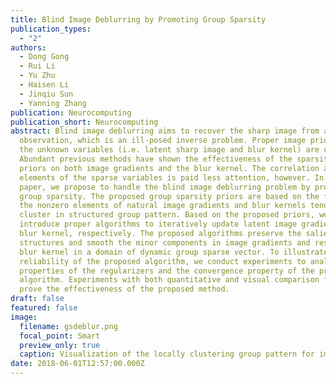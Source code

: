 ```yaml
---
title: Blind Image Deblurring by Promoting Group Sparsity
publication_types:
  - "2"
authors:
  - Dong Gong
  - Rui Li
  - Yu Zhu
  - Haisen Li
  - Jinqiu Sun
  - Yanning Zhang
publication: Neurocomputing
publication_short: Neurocomputing
abstract: Blind image deblurring aims to recover the sharp image from a blurred
  observation, which is an ill-posed inverse problem. Proper image priors for
  the unknown variables (i.e. latent sharp image and blur kernel) are crucial.
  Abundant previous methods have shown the effectiveness of the sparsity-based
  priors on both image gradients and the blur kernel. The correlation among the
  elements of the sparse variables is paid less attention, however. In this
  paper, we propose to handle the blind image deblurring problem by promoting
  group sparsity. The proposed group sparsity priors are based on the fact that
  the nonzero elements of natural image gradients and blur kernels tend to
  cluster in structured group pattern. Based on the proposed priors, we
  introduce proper algorithms to iteratively update latent image gradients and
  blur kernel, respectively. The proposed algorithms preserve the salient
  structures and smooth the minor components in image gradients and restrict the
  blur kernel in a domain of dynamic group sparse vector. To illustrate the
  reliability of the proposed algorithm, we conduct experiments to analyze the
  properties of the regularizers and the convergence property of the proposed
  algorithm. Experiments with both quantitative and visual comparison further
  prove the effectiveness of the proposed method.
draft: false
featured: false
image:
  filename: gsdeblur.png
  focal_point: Smart
  preview_only: true
  caption: Visualization of the locally clustering group pattern for image gradients
date: 2018-06-01T12:57:00.000Z
---
```

